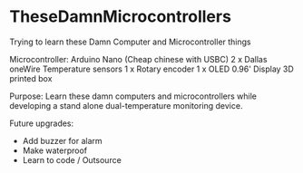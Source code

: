 # TheseDamnMicrocontrollers
Trying to learn these Damn Computer and Microcontroller things

Microcontroller: Arduino Nano (Cheap chinese with USBC) 
2 x Dallas oneWire Temperature sensors
1 x Rotary encoder
1 x OLED 0.96' Display
3D printed box

Purpose: 
Learn these damn computers and microcontrollers while developing a stand alone dual-temperature monitoring device.

Future upgrades:
- Add buzzer for alarm
- Make waterproof 
- Learn to code / Outsource
